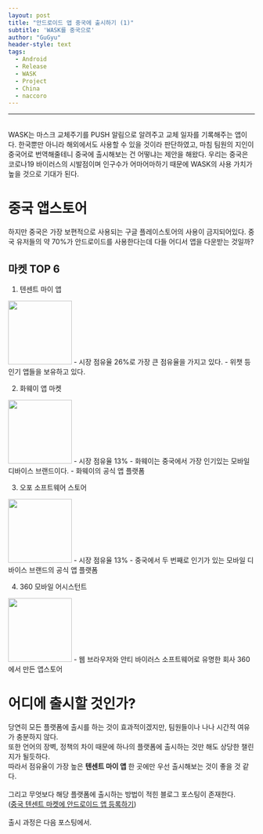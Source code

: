 ```yaml
---
layout: post
title: "안드로이드 앱 중국에 출시하기 (1)"
subtitle: 'WASK를 중국으로'
author: "GuGyu"
header-style: text
tags:
  - Android
  - Release
  - WASK
  - Project
  - China
  - naccoro
---
```

---
<br>
WASK는 마스크 교체주기를 PUSH 알림으로 알려주고 교체 일자를 기록해주는 앱이다.  
한국뿐만 아니라 해외에서도 사용할 수 있을 것이라 판단하였고, 마침 팀원의 지인이 중국어로 번역해줄테니 중국에 출시해보는 건 어떻냐는 제안을 해왔다.  
우리는 중국은 코로나19 바이러스의 시발점이며 인구수가 어마어마하기 때문에 WASK의 사용 가치가 높을 것으로 기대가 된다.

# 중국 앱스토어
하지만 중국은 가장 보편적으로 사용되는 구글 플레이스토어의 사용이 금지되어있다. 중국 유저들의 약 70%가 안드로이드를 사용한다는데 다들 어디서 앱을 다운받는 것일까?  

## 마켓 TOP 6
1. 텐센트 마이 앱  
<img src="/img/2020-12-03-안드로이드_앱_중국에_출시하기/텐센트.png" width="130px" float="left"/>  
    - 시장 점유율 26%로 가장 큰 점유율을 가지고 있다.
    - 위챗 등 인기 앱들을 보유하고 있다.

2. 화웨이 앱 마켓  
<img src="/img/2020-12-03-안드로이드_앱_중국에_출시하기/화웨이.png" width="130px" float="left"/>
    - 시장 점유율 13%
    - 화웨이는 중국에서 가장 인기있는 모바일 디바이스 브랜드이다.
    - 화웨이의 공식 앱 플랫폼


3. 오포 소프트웨어 스토어  
<img src="/img/2020-12-03-안드로이드_앱_중국에_출시하기/오포.png" width="130px" float="left"/>
    - 시장 점유율 13%
    - 중국에서 두 번째로 인기가 있는 모바일 디바이스 브랜드의 공식 앱 플랫폼

4. 360 모바일 어시스턴트  
<img src="/img/2020-12-03-안드로이드_앱_중국에_출시하기/360.png" width="130px" float="left"/>
    - 웹 브라우저와 안티 바이러스 소프트웨어로 유명한 회사 360에서 만든 앱스토어
    
# 어디에 출시할 것인가?
당연히 모든 플랫폼에 출시를 하는 것이 효과적이겠지만, 팀원들이나 나나 시간적 여유가 충분하지 않다.  
또한 언어의 장벽, 정책의 차이 때문에 하나의 플랫폼에 출시하는 것만 해도 상당한 챌린지가 될듯하다.  
따라서 점유율이 가장 높은 <b>텐센트 마이 앱</b> 한 곳에만 우선 출시해보는 것이 좋을 것 같다.  
<br>
그리고 무엇보다 해당 플랫폼에 출시하는 방법이 적힌 블로그 포스팅이 존재한다.  
([중국 텐센트 마켓에 안드로이드 앱 등록하기](https://dajkim76.tistory.com/476))  
<br>
출시 과정은 다음 포스팅에서.   
